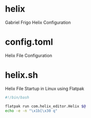 # helix
Gabriel Frigo Helix Configuration

# config.toml
Helix File Configuration

# helix.sh
Helix File Startup in Linux using Flatpak
```bash
#!/bin/bash

flatpak run com.helix_editor.Helix $@
echo -e -n "\x1b[\x30 q"
```